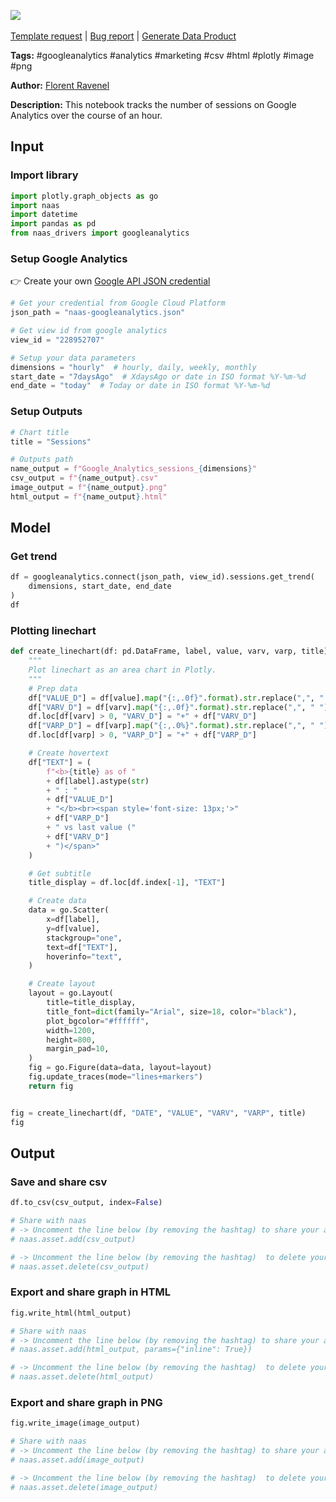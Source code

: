 <a href="https://app.naas.ai/user-redirect/naas/downloader?url=https://raw.githubusercontent.com/jupyter-naas/awesome-notebooks/master/Google%20Analytics/Google_Analytics_Follow_number_of_sessions_hourly.ipynb" target="_parent"><img src="https://naasai-public.s3.eu-west-3.amazonaws.com/open_in_naas.svg"/></a><br><br><a href="https://github.com/jupyter-naas/awesome-notebooks/issues/new?assignees=&labels=&template=template-request.md&title=Tool+-+Action+of+the+notebook+">Template request</a> | <a href="https://github.com/jupyter-naas/awesome-notebooks/issues/new?assignees=&labels=bug&template=bug_report.md&title=Google+Analytics+-+Follow+number+of+sessions+hourly:+Error+short+description">Bug report</a> | <a href="https://app.naas.ai/user-redirect/naas/downloader?url=https://raw.githubusercontent.com/jupyter-naas/awesome-notebooks/master/Naas/Naas_Start_data_product.ipynb" target="_parent">Generate Data Product</a>

**Tags:** #googleanalytics #analytics #marketing #csv #html #plotly #image #png

**Author:** [Florent Ravenel](https://www.linkedin.com/in/ACoAABCNSioBW3YZHc2lBHVG0E_TXYWitQkmwog/)

**Description:** This notebook tracks the number of sessions on Google Analytics over the course of an hour.

## Input

### Import library


```python
import plotly.graph_objects as go
import naas
import datetime
import pandas as pd
from naas_drivers import googleanalytics
```

### Setup Google Analytics

👉 Create your own <a href="">Google API JSON credential</a>


```python
# Get your credential from Google Cloud Platform
json_path = "naas-googleanalytics.json"

# Get view id from google analytics
view_id = "228952707"

# Setup your data parameters
dimensions = "hourly"  # hourly, daily, weekly, monthly
start_date = "7daysAgo"  # XdaysAgo or date in ISO format %Y-%m-%d
end_date = "today"  # Today or date in ISO format %Y-%m-%d
```

### Setup Outputs


```python
# Chart title
title = "Sessions"

# Outputs path
name_output = f"Google_Analytics_sessions_{dimensions}"
csv_output = f"{name_output}.csv"
image_output = f"{name_output}.png"
html_output = f"{name_output}.html"
```

## Model

### Get trend


```python
df = googleanalytics.connect(json_path, view_id).sessions.get_trend(
    dimensions, start_date, end_date
)
df
```

### Plotting linechart


```python
def create_linechart(df: pd.DataFrame, label, value, varv, varp, title):
    """
    Plot linechart as an area chart in Plotly.
    """
    # Prep data
    df["VALUE_D"] = df[value].map("{:,.0f}".format).str.replace(",", " ")
    df["VARV_D"] = df[varv].map("{:,.0f}".format).str.replace(",", " ")
    df.loc[df[varv] > 0, "VARV_D"] = "+" + df["VARV_D"]
    df["VARP_D"] = df[varp].map("{:,.0%}".format).str.replace(",", " ")
    df.loc[df[varp] > 0, "VARP_D"] = "+" + df["VARP_D"]

    # Create hovertext
    df["TEXT"] = (
        f"<b>{title} as of "
        + df[label].astype(str)
        + " : "
        + df["VALUE_D"]
        + "</b><br><span style='font-size: 13px;'>"
        + df["VARP_D"]
        + " vs last value ("
        + df["VARV_D"]
        + ")</span>"
    )

    # Get subtitle
    title_display = df.loc[df.index[-1], "TEXT"]

    # Create data
    data = go.Scatter(
        x=df[label],
        y=df[value],
        stackgroup="one",
        text=df["TEXT"],
        hoverinfo="text",
    )

    # Create layout
    layout = go.Layout(
        title=title_display,
        title_font=dict(family="Arial", size=18, color="black"),
        plot_bgcolor="#ffffff",
        width=1200,
        height=800,
        margin_pad=10,
    )
    fig = go.Figure(data=data, layout=layout)
    fig.update_traces(mode="lines+markers")
    return fig


fig = create_linechart(df, "DATE", "VALUE", "VARV", "VARP", title)
fig
```

## Output

### Save and share csv


```python
df.to_csv(csv_output, index=False)

# Share with naas
# -> Uncomment the line below (by removing the hashtag) to share your asset with naas
# naas.asset.add(csv_output)

# -> Uncomment the line below (by removing the hashtag)  to delete your asset
# naas.asset.delete(csv_output)
```

### Export and share graph in HTML


```python
fig.write_html(html_output)

# Share with naas
# -> Uncomment the line below (by removing the hashtag) to share your asset with naas
# naas.asset.add(html_output, params={"inline": True})

# -> Uncomment the line below (by removing the hashtag)  to delete your asset
# naas.asset.delete(html_output)
```

### Export and share graph in PNG


```python
fig.write_image(image_output)

# Share with naas
# -> Uncomment the line below (by removing the hashtag) to share your asset with naas
# naas.asset.add(image_output)

# -> Uncomment the line below (by removing the hashtag)  to delete your asset
# naas.asset.delete(image_output)
```

